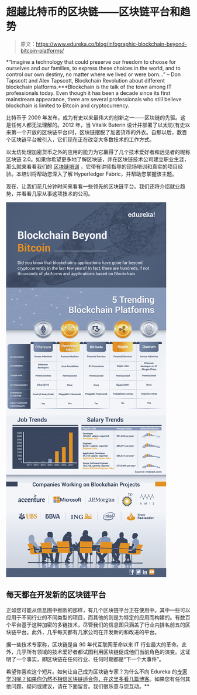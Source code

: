 # 超越比特币的区块链——区块链平台和趋势

> 原文：<https://www.edureka.co/blog/infographic-blockchain-beyond-bitcoin-platforms/>

*“Imagine a technology that could preserve our freedom to choose for ourselves and our families, to express these choices in the world, and to control our own destiny, no matter where we lived or were born…” – Don Tapscott and Alex Tapscott, Blockchain Revolution about different blockchain platforms.***Blockchain is the talk of the town among IT professionals today. Even though it has been a decade since its first mainstream appearance, there are several professionals who still believe blockchain is limited to Bitcoin and cryptocurrency.

比特币于 2009 年发布，成为有史以来最伟大的创新之一——区块链的先驱。这是任何人都无法理解的。2012 年，当 Vitalik Buterin 设计并部署了以太坊(有史以来第一个开放的区块链平台)时，区块链摆脱了加密货币的外衣。自那以后，数百个区块链平台被引入，它们现在正在改变大多数技术的工作方式。

以太坊处理加密货币之外的应用的能力为它赢得了几个技术爱好者和远见者的昵称区块链 2.0。如果你希望更多地了解区块链，并在区块链技术公司建立职业生涯，那么就来看看我们的 [区块链培训](https://www.edureka.co/blockchain-training) ，它带有讲师指导的现场培训和真实的项目经验。本培训将帮助您深入了解 Hyperledger Fabric，并帮助您掌握该主题。

现在，让我们花几分钟时间来看看一些领先的区块链平台。我们还将介绍就业趋势，并看看几家从事这项技术的公司。

![Blockchain Beyond Bitcoin - Blockchain Platforms](img/5ca5a967fb847ad63cbb4240ebd16faf.png)

## 每天都在开发新的区块链平台

正如您可能从信息图中推断的那样，有几个区块链平台正在使用中。其中一些可以应用于不同行业的不同类型的项目，而其他的则是为特定的应用而构建的。有数百个平台基于这种加密的多链技术，尽管我们的信息图只涵盖了行业内排名前五的区块链平台。此外，几乎每天都有几家公司在开发新的和改进的平台。

据一些技术专家称，区块链是自 90 年代互联网革命以来 IT 行业最大的革命。此外，几乎所有领域的技术爱好者都试图利用区块链促成他们当前角色的演变。这证明了一个事实，即区块链在任何行业、任何时期都是“下一个大事件”。

希望你喜欢这个短片。如何让自己成为区块链专家？为什么不向 Edureka 的[专家学习呢？如果你仍然不相信区块链适合你，](https://www.edureka.co/blockchain-training)[在这里多看几篇博客](https://www.edureka.co/blog/category/blockchain)。如果您有任何其他问题、疑问或建议，请在下面留言。我们很乐意与您互动。**